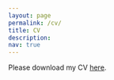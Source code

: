 ```yaml
---
layout: page
permalink: /cv/
title: CV
description: 
nav: true
---
```


Please download my CV <a href="https://keuntaeklee.github.io/cv/Keuntaek_Lee_CV.pdf">here</a>.
